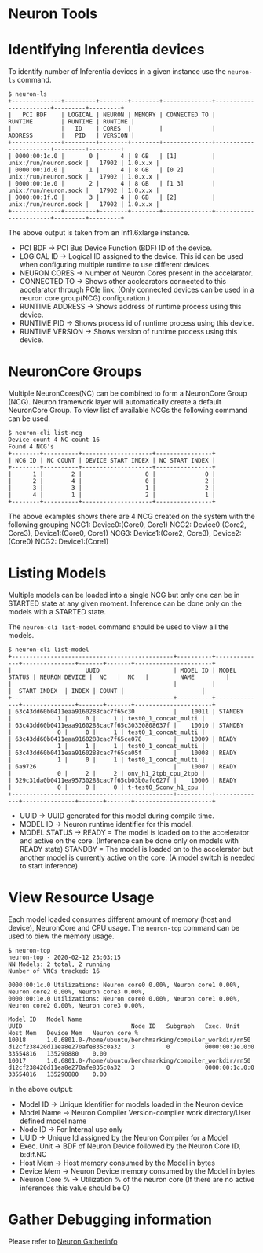# Neuron Tools

# Identifying Inferentia devices

To identify number of Inferentia devices in a given instance use the `neuron-ls` command.

```
$ neuron-ls
+--------------+---------+--------+--------+--------------+-----------------------+---------+---------+
|   PCI BDF    | LOGICAL | NEURON | MEMORY | CONNECTED TO |        RUNTIME        | RUNTIME | RUNTIME |
|              |   ID    | CORES  |        |              |        ADDRESS        |   PID   | VERSION |
+--------------+---------+--------+--------+--------------+-----------------------+---------+---------+
| 0000:00:1c.0 |       0 |      4 | 8 GB   | [1]          | unix:/run/neuron.sock |   17902 | 1.0.x.x |
| 0000:00:1d.0 |       1 |      4 | 8 GB   | [0 2]        | unix:/run/neuron.sock |   17902 | 1.0.x.x |
| 0000:00:1e.0 |       2 |      4 | 8 GB   | [1 3]        | unix:/run/neuron.sock |   17902 | 1.0.x.x |
| 0000:00:1f.0 |       3 |      4 | 8 GB   | [2]          | unix:/run/neuron.sock |   17902 | 1.0.x.x |
+--------------+---------+--------+--------+--------------+-----------------------+---------+---------+
```

The above output is taken from an Inf1.6xlarge instance.
- PCI BDF           ->  PCI Bus Device Function (BDF) ID of the device.
- LOGICAL ID        ->  Logical ID assigned to the device. This id can be used when configuring multiple runtime to use different devices.
- NEURON CORES      ->  Number of Neuron Cores present in the accelarator.
- CONNECTED TO      ->  Shows other acclearators connected to this accelarator through PCIe link. (Only connected devices can be used in a neuron core group(NCG) configuration.)
- RUNTIME ADDRESS   ->  Shows address of runtime process using this device.
- RUNTIME PID       ->  Shows process id of runtime process using this device.
- RUNTIME VERSION   ->  Shows version of runtime process using this device.

# NeuronCore Groups
Multiple NeuronCores(NC) can be combined to form a NeuronCore Group (NCG).
Neuron framework layer will automatically create a default NeuronCore Group.
To view list of available NCGs the following command can be used.
```
$ neuron-cli list-ncg
Device count 4 NC count 16
Found 4 NCG's
+--------+----------+--------------------+----------------+
| NCG ID | NC COUNT | DEVICE START INDEX | NC START INDEX |
+--------+----------+--------------------+----------------+
|      1 |        2 |                  0 |              0 |
|      2 |        4 |                  0 |              2 |
|      3 |        3 |                  1 |              2 |
|      4 |        1 |                  2 |              1 |
+--------+----------+--------------------+----------------+
```
The above examples shows there are 4 NCG created on the system with the following grouping
NCG1: Device0:(Core0, Core1)
NCG2: Device0:(Core2, Core3), Device1:(Core0, Core1)
NCG3: Device1:(Core2, Core3), Device2:(Core0)
NCG2: Device1:(Core1)

# Listing Models
Multiple models can be loaded into a single NCG but only one can be in STARTED state at any given moment.
Inference can be done only on the models with a STARTED state.

The `neuron-cli list-model` command should be used to view all the models.
```
$ neuron-cli list-model
+----------------------------------------------+----------+--------------+---------------+-------+-------+----------------------+
|                     UUID                     | MODEL ID | MODEL STATUS | NEURON DEVICE |  NC   |  NC   |         NAME         |
|                                              |          |              |  START INDEX  | INDEX | COUNT |                      |
+----------------------------------------------+----------+--------------+---------------+-------+-------+----------------------+
| 63c43dd60b0411eaa9160288cac7f65c30           |    10011 | STANDBY      |             1 |     0 |     1 | test0_1_concat_multi |
| 63c43dd60b0411eaa9160288cac7f65c30330808637f |    10010 | STANDBY      |             0 |     0 |     1 | test0_1_concat_multi |
| 63c43dd60b0411eaa9160288cac7f65ce078         |    10009 | READY        |             1 |     1 |     1 | test0_1_concat_multi |
| 63c43dd60b0411eaa9160288cac7f65ca05f         |    10008 | READY        |             1 |     0 |     1 | test0_1_concat_multi |
| 6a9726                                       |    10007 | READY        |             0 |     2 |     2 | onv_h1_2tpb_cpu_2tpb |
| 529c31da0b0411ea95730288cac7f65cb03b0afc627f |    10006 | READY        |             0 |     0 |     0 | t-test0_5conv_h1_cpu |
+----------------------------------------------+----------+--------------+---------------+-------+-------+----------------------+
```

- UUID          ->  UUID generated for this model during compile time.
- MODEL ID      ->  Neuron runtime identifier for this model.
- MODEL STATUS  ->  READY   = The model is loaded on to the accelerator and active on the core. (Inference can be done only on models with READY state)
                    STANDBY = The model is loaded on to the accelerator but another model is currently active on the core. (A model switch is needed to start inference)

# View Resource Usage
Each model loaded consumes different amount of memory (host and device), NeuronCore and CPU usage.
The `neuron-top` command can be used to biew the memory usage.

```
$ neuron-top
neuron-top - 2020-02-12 23:03:15
NN Models: 2 total, 2 running
Number of VNCs tracked: 16

0000:00:1c.0 Utilizations: Neuron core0 0.00%, Neuron core1 0.00%, Neuron core2 0.00%, Neuron core3 0.00%,
0000:00:1e.0 Utilizations: Neuron core0 0.00%, Neuron core1 0.00%, Neuron core2 0.00%, Neuron core3 0.00%,

Model ID   Model Name                                                      UUID                               Node ID   Subgraph   Exec. Unit       Host Mem   Device Mem   Neuron core %
10018      1.0.6801.0-/home/ubuntu/benchmarking/compiler_workdir/rn50      d12cf238420d11ea8e270afe835c0a32   3         0          0000:00:1e.0:0   33554816   135290880    0.00
10017      1.0.6801.0-/home/ubuntu/benchmarking/compiler_workdir/rn50      d12cf238420d11ea8e270afe835c0a32   3         0          0000:00:1c.0:0   33554816   135290880    0.00

```
In the above output:
- Model ID      ->  Unique Identifier for models loaded in the Neuron device
- Model Name    ->  Neuron Compiler Version-compiler work directory/User defined model name
- Node ID       ->  For Internal use only
- UUID          ->  Unique Id assigned by the Neuron Compiler for a Model
- Exec. Unit    ->  BDF of Neuron Device followed by the Neuron Core ID, b:d:f.NC
- Host Mem      ->  Host memory consumed by the Model in bytes
- Device Mem    ->  Neuron Device memory consumed by the Model in bytes
- Neuron Core % ->  Utilization % of the neuron core (If there are no active inferences this value should be 0)

# Gather Debugging information
Please refer to [Neuron Gatherinfo](./tutorial-neuron-gatherinfo.md)

